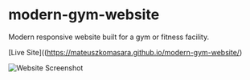 # modern-gym-website

Modern responsive website built for a gym or fitness facility.

[Live Site]((https://mateuszkomasara.github.io/modern-gym-website/)


![Website Screenshot](https://user-images.githubusercontent.com/81569807/242615944-1c286875-482e-4057-bfcf-7f55055dd209.png)



